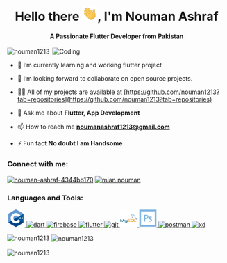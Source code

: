 
<div align="center">
<h1 align="center">Hello there <img width="35" src="https://github.com/nouman1213/integration_admob/blob/master/assets/images/waving.gif">, I'm Nouman Ashraf</h1>
</div>

<h4 align="center">A Passionate Flutter Developer from Pakistan</h4>
<img align="right" alt="Coding" width="400" src="https://user-images.githubusercontent.com/55389276/140866485-8fb1c876-9a8f-4d6a-98dc-08c4981eaf70.gif">

<p align="left"> <img src="https://komarev.com/ghpvc/?username=nouman1213&label=Profile%20views&color=0e75b6&style=flat" alt="nouman1213" /> </p>

- 🌱 I’m currently learning and working flutter project

- 🕺 I’m looking forward to collaborate on open source projects.

- 👨‍💻 All of my projects are available at [https://github.com/nouman1213?tab=repositories](https://github.com/nouman1213?tab=repositories)

- 💬 Ask me about **Flutter, App Development**

- 📫 How to reach me **noumanashraf1213@gmail.com**

- ⚡ Fun fact **No doubt I am Handsome**

<h3 align="left">Connect with me:</h3>
<p align="left">
<a href="https://linkedin.com/in/nouman-ashraf-4344bb170" target="blank"><img align="center" src="https://raw.githubusercontent.com/rahuldkjain/github-profile-readme-generator/master/src/images/icons/Social/linked-in-alt.svg" alt="nouman-ashraf-4344bb170" height="30" width="40" /></a>
<a href="https://fb.com/mian nouman" target="blank"><img align="center" src="https://raw.githubusercontent.com/rahuldkjain/github-profile-readme-generator/master/src/images/icons/Social/facebook.svg" alt="mian nouman" height="30" width="40" /></a>

</p>

<h3 align="left">Languages and Tools:</h3>
<p align="left"> <a href="https://www.w3schools.com/cpp/" target="_blank" rel="noreferrer"> <img src="https://raw.githubusercontent.com/devicons/devicon/master/icons/cplusplus/cplusplus-original.svg" alt="cplusplus" width="40" height="40"/> </a> <a href="https://dart.dev" target="_blank" rel="noreferrer"> <img src="https://www.vectorlogo.zone/logos/dartlang/dartlang-icon.svg" alt="dart" width="40" height="40"/> </a> <a href="https://firebase.google.com/" target="_blank" rel="noreferrer"> <img src="https://www.vectorlogo.zone/logos/firebase/firebase-icon.svg" alt="firebase" width="40" height="40"/> </a> <a href="https://flutter.dev" target="_blank" rel="noreferrer"> <img src="https://www.vectorlogo.zone/logos/flutterio/flutterio-icon.svg" alt="flutter" width="40" height="40"/> </a> <a href="https://git-scm.com/" target="_blank" rel="noreferrer"> <img src="https://www.vectorlogo.zone/logos/git-scm/git-scm-icon.svg" alt="git" width="40" height="40"/> </a> <a href="https://www.mysql.com/" target="_blank" rel="noreferrer"> <img src="https://raw.githubusercontent.com/devicons/devicon/master/icons/mysql/mysql-original-wordmark.svg" alt="mysql" width="40" height="40"/> </a> <a href="https://www.photoshop.com/en" target="_blank" rel="noreferrer"> <img src="https://raw.githubusercontent.com/devicons/devicon/master/icons/photoshop/photoshop-line.svg" alt="photoshop" width="40" height="40"/> </a> <a href="https://postman.com" target="_blank" rel="noreferrer"> <img src="https://www.vectorlogo.zone/logos/getpostman/getpostman-icon.svg" alt="postman" width="40" height="40"/> </a> <a href="https://www.adobe.com/products/xd.html" target="_blank" rel="noreferrer"> <img src="https://cdn.worldvectorlogo.com/logos/adobe-xd.svg" alt="xd" width="40" height="40"/> </a> </p>

<p><img align="left" src="https://github-readme-stats.vercel.app/api/top-langs?username=nouman1213&show_icons=true&locale=en&layout=compact" alt="nouman1213" /></p>

<p>&nbsp;<img align="center" src="https://github-readme-stats.vercel.app/api?username=nouman1213&show_icons=true&locale=en" alt="nouman1213" /></p>

<p><img align="center" src="https://github-readme-streak-stats.herokuapp.com/?user=nouman1213&" alt="nouman1213" /></p>
